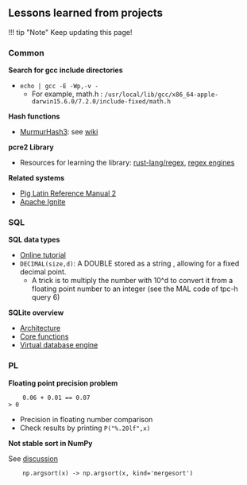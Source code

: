## Lessons learned from projects

!!! tip "Note"
    Keep updating this page!

### Common

**Search for gcc include directories**

- `echo | gcc -E -Wp,-v -`
    + For example, math.h : `/usr/local/lib/gcc/x86_64-apple-darwin15.6.0/7.2.0/include-fixed/math.h`

**Hash functions**

- [MurmurHash3](https://github.com/aappleby/smhasher/blob/master/src/MurmurHash3.cpp): see [wiki](https://en.wikipedia.org/wiki/MurmurHash)

**pcre2 Library**

- Resources for learning the library: [rust-lang/regex][rust-regex], [regex engines][regex-engines]

[rust-regex]: https://github.com/rust-lang/regex/blob/3de8c44f5357d5b582a80b7282480e38e8b7d50d/bench/src/ffi/pcre2.rs#L42
[regex-engines]: https://rust-leipzig.github.io/regex/2017/03/28/comparison-of-regex-engines/

**Related systems**

- [Pig Latin Reference Manual 2](https://pig.apache.org/docs/r0.7.0/piglatin_ref2.html)
- [Apache Ignite](https://ignite.apache.org/use-cases/database/in-memory-database.html)

### SQL

**SQL data types**

- [Online tutorial](https://www.w3schools.com/sql/sql_datatypes.asp)
- `DECIMAL(size,d)`: A DOUBLE stored as a string , allowing for a fixed decimal point.
    + A trick is to multiply the number with 10^d to convert it from a floating
      point number to an integer (see the MAL code of tpc-h query 6)

**SQLite overview**

- [Architecture](https://sqlite.org/arch.html)
- [Core functions](https://sqlite.org/lang_corefunc.html)
- [Virtual database engine](https://sqlite.org/vdbe.html)

### PL

**Floating point precision problem**

```no-highlight
    0.06 + 0.01 == 0.07
> 0
```

- Precision in floating number comparison
- Check results by printing `P("%.20lf",x)`


**Not stable sort in NumPy**

See [discussion](https://github.com/numpy/numpy/issues/6357)

```no-highlight
    np.argsort(x) -> np.argsort(x, kind='mergesort')
```


